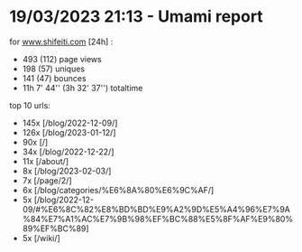 # 19/03/2023 21:13 - Umami report
for www.shifeiti.com [24h] :

 - 493 (112) page views
 - 198 (57) uniques
 - 141 (47) bounces
 - 11h 7' 44'' (3h 32' 37'') totaltime


top 10 urls:
 - 145x [/blog/2022-12-09/]
 - 126x [/blog/2023-01-12/]
 - 90x [/]
 - 34x [/blog/2022-12-22/]
 - 11x [/about/]
 - 8x [/blog/2023-02-03/]
 - 7x [/page/2/]
 - 6x [/blog/categories/%E6%8A%80%E6%9C%AF/]
 - 5x [/blog/2022-12-09/#%E6%8C%82%E8%BD%BD%E9%A2%9D%E5%A4%96%E7%9A%84%E7%A1%AC%E7%9B%98%EF%BC%88%E5%8F%AF%E9%80%89%EF%BC%89]
 - 5x [/wiki/]


